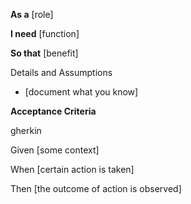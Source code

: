 **As a** [role]

**I need** [function]

**So that** [benefit]

Details and Assumptions
  * [document what you know]
 
**Acceptance Criteria**

  gherkin 
  
  Given [some context]
  
  When [certain action is taken]
  
  Then [the outcome of action is observed]
  
